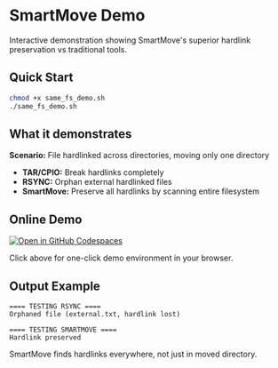 # SmartMove Demo

Interactive demonstration showing SmartMove's superior hardlink preservation vs traditional tools.

## Quick Start

```bash
chmod +x same_fs_demo.sh
./same_fs_demo.sh
```

## What it demonstrates

**Scenario:** File hardlinked across directories, moving only one directory

- **TAR/CPIO:** Break hardlinks completely
- **RSYNC:** Orphan external hardlinked files  
- **SmartMove:** Preserve all hardlinks by scanning entire filesystem

## Online Demo

[![Open in GitHub Codespaces](https://github.com/codespaces/badge.svg)](https://codespaces.new/LeonardoPuccio/smartmove)

Click above for one-click demo environment in your browser.

## Output Example

```
==== TESTING RSYNC ====
Orphaned file (external.txt, hardlink lost)

==== TESTING SMARTMOVE ====
Hardlink preserved
```

SmartMove finds hardlinks everywhere, not just in moved directory.